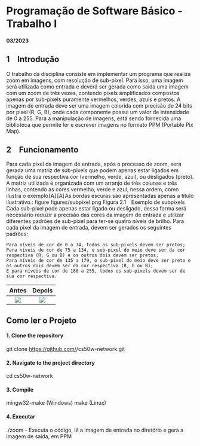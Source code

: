  # Programação de Software Básico - Trabalho I
#### 03/2023 

 ## 1 Introdução 
 
O trabalho da disciplina consiste em implementar um programa que realiza zoom em imagens, com resolução de sub-pixel. Para isso, uma imagem será utilizada como entrada e deverá ser gerada como saída uma imagem com um zoom de três vezes, contendo pixels amplificados compostos apenas por sub-pixels puramente vermelhos, verdes, azuis e pretos.
A imagem de entrada deve ser uma imagem colorida com precisão de 24 bits por pixel (R, G, B), onde cada componente possui um valor de intensidade de 0 a 255. Para a manipulação de imagens, está sendo fornecida uma biblioteca que permite ler e escrever imagens no formato PPM (Portable Pix Map). 

 ## 2 Funcionamento 
 
  Para cada pixel da imagem de entrada, após o processo de zoom, será gerada uma matriz de sub-pixels que podem apenas estar ligados em função de sua respectiva cor (vermelho, verde, azul), ou desligados (preto). A matriz utilizada é organizada com um arranjo de três colunas e três linhas, contendo as cores vermelho, verde e azul, nessa ordem, como ilustra o exemplo [A]  [A] As bordas escuras são apresentadas apenas a título ilustrativo.:
figure figures/subpixel.png
Figura 2.1 Exemplo de subpixels
Cada sub-pixel pode apenas estar ligado ou desligado, dessa forma será necessário reduzir a precisão das cores da imagem de entrada e utilizar diferentes padrões de sub-pixel para ter-se quatro níveis de brilho. Para cada pixel da imagem de entrada, devem ser gerados os seguintes padrões:

    Para níveis de cor de 0 a 74, todos os sub-pixels devem ser pretos;
    Para níveis de cor de 75 a 134, o sub-pixel do meio deve ser da cor respectiva (R, G ou B) e os outros dois devem ser pretos;
    Para níveis de cor de 135 a 179, o sub-pixel do meio deve ser preto e os outros dois devem ser da cor respectiva (R, G ou B);
    E para níveis de cor de 180 a 255, todos os sub-pixels devem ser de sua cor respectiva.
    
Antes             |  Depois
:-------------------------:|:-------------------------:
![](output/lena.jpg)  |  ![](output/lena_zoomed.jpg)


## Como ler o Projeto

#### 1. Clone the repository
git clone https://github.com/<username>/cs50w-network.git 
  
#### 2. Navigate to the project directory
cd cs50w-network
  
#### 3. Compile
mingw32-make (Windows)
make (Linux) 
  
#### 4. Executar
 ./zoom - Executa o código, lê a imagem de entrada no diretório e gera a imagem de saída, em PPM
  
